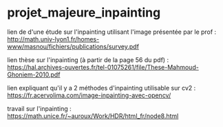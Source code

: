 # projet_majeure_inpainting

lien de d'une étude sur l'inpainting utilisant l'image présentée par le prof :
http://math.univ-lyon1.fr/homes-www/masnou/fichiers/publications/survey.pdf

lien thèse sur l'inpainting (à partir de la page 56 du pdf) : 
https://hal.archives-ouvertes.fr/tel-01075261/file/These-Mahmoud-Ghoniem-2010.pdf

lien expliquant qu'il y a 2 méthodes d'inpainting utilisable sur cv2 : 
https://fr.acervolima.com/image-inpainting-avec-opencv/

travail sur l'inpainting :
https://math.unice.fr/~auroux/Work/HDR/html_fr/node8.html
